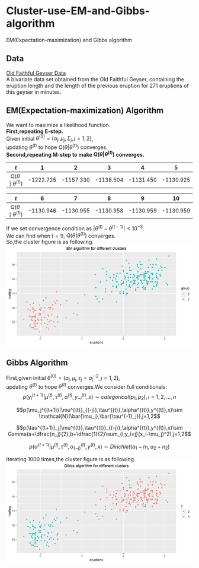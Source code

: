 # Cluster-use-EM-and-Gibbs-algorithm
EM(Expectation-maximization) and Gibbs algorithm

## Data
[Old Faithful Geyser Data](https://search.r-project.org/CRAN/refmans/tclust/html/geyser2.html)  
A bivariate data set obtained from the Old Faithful Geyser, containing the eruption length and the length of the previous eruption for 271 eruptions of this geyser in minutes.
## EM(Expectation-maximization) Algorithm
We want to maximize a likelihood function.  
**First,repeating E-step.**  
Given initial $\theta^{(0)} = (\alpha_j,\mu_j,\Sigma_j,j=1,2)$,  
updating $\theta^{(t)}$ to hope $Q(\theta|\theta^{(t)})$ converges.  
**Second,repeating M-step to make $Q(\theta|\theta^{(t)})$ converges.**

<div class="center">
  
|$t$ |   1|   2|   3|   4|   5|
|:--:|:--:|:--:|:--:|:--:|:--:|
|$Q(\theta\mid\theta^{(t)})$|-1222.725|-1157.330|-1138.504|-1131.450|-1130.925|

|$t$ |   6|   7|   8|   9|  10|
|:--:|:--:|:--:|:--:|:--:|:--:|
|$Q(\theta\mid\theta^{(t)})$|-1130.946|-1130.955|-1130.958|-1130.959|-1130.959|

</div>

If we set convergence condition as $|\theta^{(t)}-\theta^{(t-1)}|<10^{-3}$.  
We can find when $t=9$, $Q(\theta|\theta^{(t)})$ converges.  
So,the cluster figure is as following.  
![image](https://github.com/Tingchiachi/Cluster-use-EM-and-Gibbs-algorithm/blob/main/em.jpeg)

## Gibbs Algorithm
First,given initial $\theta^{(0)} = (\alpha_j,\mu_j,\tau_j=\sigma_j^{-2},j=1,2)$,  
updating $\theta^{(t)}$ to hope $\theta^{(t)}$ converges.We consider full conditionals:  
$$p(y_i^{(t+1)}|\mu^{(t)},\tau^{(t)},\alpha^{(t)},y^{(t)}_{-i},x)\sim categorical(p_1,p_2),i=1,2,\dots,n$$

$$p(\mu_j^{(t+1)}|\mu^{(t)}_{(-j)},\tau^{(t)},\alpha^{(t)},y^{(t)},x)\sim \mathcal{N}(\bar{\mu_j},\bar{\tau^{-1}_j}),j=1,2$$

$$p(\tau^{(t+1)}_j|\mu^{(t)},\tau^{(t)}_{(-j)},\alpha^{(t)},y^{(t)},x)\sim Gamma(a+\dfrac{n_j}{2},b+\dfrac{1}{2}\sum_{i;y_i=j}(x_i-\mu_j)^2),j=1,2$$

$$p(\alpha^{(t+1)}|\mu^{(t)},\tau^{(t)},\alpha^{(t)}_{(-j)},y^{(t)},x)\sim Dirichlet(a_1+n_1,a_2+n_2)$$

Iterating 1000 times,the cluster figure is as following.
![image](https://github.com/Tingchiachi/Cluster-use-EM-and-Gibbs-algorithm/blob/main/gibbs.jpeg)
